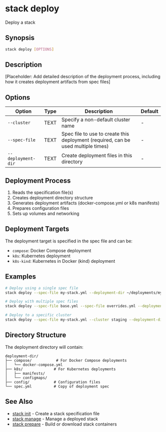 # stack deploy

Deploy a stack

## Synopsis

```bash
stack deploy [OPTIONS]
```

## Description

[Placeholder: Add detailed description of the deployment process, including how it creates deployment artifacts from spec files]

## Options

| Option | Type | Description | Default |
|--------|------|-------------|---------|
| `--cluster` | TEXT | Specify a non-default cluster name | - |
| `--spec-file` | TEXT | Spec file to use to create this deployment (required, can be used multiple times) | - |
| `--deployment-dir` | TEXT | Create deployment files in this directory | - |

## Deployment Process

1. Reads the specification file(s)
2. Creates deployment directory structure
3. Generates deployment artifacts (docker-compose.yml or k8s manifests)
4. Prepares configuration files
5. Sets up volumes and networking

## Deployment Targets

The deployment target is specified in the spec file and can be:
- `compose`: Docker Compose deployment
- `k8s`: Kubernetes deployment
- `k8s-kind`: Kubernetes in Docker (kind) deployment

## Examples

```bash
# Deploy using a single spec file
stack deploy --spec-file my-stack.yml --deployment-dir ~/deployments/my-stack

# Deploy with multiple spec files
stack deploy --spec-file base.yml --spec-file overrides.yml --deployment-dir ~/deployments/my-stack

# Deploy to a specific cluster
stack deploy --spec-file my-stack.yml --cluster staging --deployment-dir ~/deployments/staging
```

## Directory Structure

The deployment directory will contain:
```
deployment-dir/
├── compose/           # For Docker Compose deployments
│   └── docker-compose.yml
├── k8s/              # For Kubernetes deployments
│   ├── manifests/
│   └── configmaps/
├── config/           # Configuration files
└── spec.yml          # Copy of deployment spec
```

## See Also

- [stack init](init.md) - Create a stack specification file
- [stack manage](manage.md) - Manage a deployed stack
- [stack prepare](prepare.md) - Build or download stack containers
